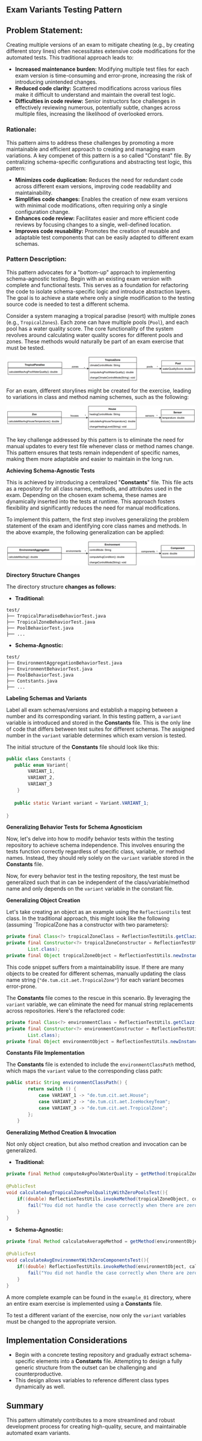 ## Exam Variants Testing Pattern

## Problem Statement:

Creating multiple versions of an exam to mitigate cheating (e.g., by creating different story lines) often necessitates extensive code modifications for the automated tests. This traditional approach leads to:

* **Increased maintenance burden:** Modifying multiple test files for each exam version is time-consuming and error-prone, increasing the risk of introducing unintended changes.
* **Reduced code clarity:** Scattered modifications across various files make it difficult to understand and maintain the overall test logic.
* **Difficulties in code review:** Senior instructors face challenges in effectively reviewing numerous, potentially subtle, changes across multiple files, increasing the likelihood of overlooked errors.

### Rationale:

This pattern aims to address these challenges by promoting a more maintainable and efficient approach to creating and managing exam variations. A key compenet of this pattern is a so called "Constant" file. By centralizing schema-specific configurations and abstracting test logic, this pattern:

* **Minimizes code duplication:** Reduces the need for redundant code across different exam versions, improving code readability and maintainability.
* **Simplifies code changes:** Enables the creation of new exam versions with minimal code modifications, often requiring only a single configuration change.
* **Enhances code review:** Facilitates easier and more efficient code reviews by focusing changes to a single, well-defined location.
* **Improves code reusability:** Promotes the creation of reusable and adaptable test components that can be easily adapted to different exam schemas.

### Pattern Description:

This pattern advocates for a "bottom-up" approach to implementing schema-agnostic testing. Begin with an existing exam version with complete and functional tests. This serves as a foundation for refactoring the code to isolate schema-specific logic and introduce abstraction layers. The goal is to achieve a state where only a single modification to the testing source code is needed to test a different schema.

Consider a system managing a tropical paradise (resort) with multiple zones (e.g., `TropicalZones`). Each zone can have multiple pools (`Pool`), and each pool has a water quality score. The core functionality of the system revolves around calculating water quality scores for different pools and zones. These methods would naturally be part of an exam exercise that must be tested.

![img_7.png](img/Pool_UML.png)

For an exam, different storylines might be created for the exercise, leading to variations in class and method naming schemes, such as the following:

![img_8.png](img/House_UML.png)

The key challenge addressed by this pattern is to eliminate the need for manual updates to every test file whenever class or method names change. This pattern ensures that tests remain independent of specific names, making them more adaptable and easier to maintain in the long run.

**Achieving Schema-Agnostic Tests**

This is achieved by introducing a centralized "**Constants**" file. This file acts as a repository for all class names, methods, and attributes used in the exam. Depending on the chosen exam schema, these names are dynamically inserted into the tests at runtime. This approach fosters flexibility and significantly reduces the need for manual modifications.

To implement this pattern, the first step involves generalizing the problem statement of the exam and identifying core class names and methods. In the above example, the following generalization can be applied:

![img_9.png](img/Generalized_UML.png)

**Directory Structure Changes**

The directory structure **changes as follows:**

* **Traditional:**

```
test/
├── TropicalParadiseBehaviorTest.java
├── TropicalZoneBehaviorTest.java
├── PoolBehaviorTest.java
├── ...
```
* **Schema-Agnostic:**

```
test/
├── EnvironmentAggregationBehaviorTest.java
├── EnvironmentBehaviorTest.java
├── PoolBehaviorTest.java
├── Contstants.java
├── ...
```

**Labeling Schemas and Variants**

Label all exam schemas/versions and establish a mapping between a number and its corresponding variant. In this testing pattern, a `variant` variable is introduced and stored in the **Constants** file. This is the only line of code that differs between test suites for different schemas. The assigned number in the `variant` variable determines which exam version is tested.

The initial structure of the **Constants** file should look like this:

``` java
public class Constants {
   public enum Variant{
        VARIANT_1,
        VARIANT_2,
        VARIANT_3
    }
    
   public static Variant variant = Variant.VARIANT_1;

}
```

**Generalizing Behavior Tests for Schema Agnosticism**

Now, let's delve into how to modify behavior tests within the testing repository to achieve schema independence. This involves ensuring the tests function correctly regardless of specific class, variable, or method names. Instead, they should rely solely on the `variant` variable stored in the **Constants** file.

Now, for every behavior test in the testing repository, the test must be generalized such that in can be independent of the class/variable/method name and 
only depends on the `variant` variable in the constant file. 

**Generalizing Object Creation**

Let's take creating an object as an example using the `ReflectionUtils` test class. In the traditional approach, this might look like the following (assuming `TropicalZone has a constructor with two parameters):

```java
private final Class<?> tropicalZoneClass = ReflectionTestUtils.getClazz("de.tum.cit.aet.TropicalZone");
private final Constructor<?> tropicalZoneConstructor = ReflectionTestUtils.getConstructor(tropicalZoneClass, String.class,
        List.class);
private final Object tropicalZoneObject = ReflectionTestUtils.newInstance(tropicalZoneConstructor, INITIAL_LEVEL, new ArrayList<>());
```

This code snippet suffers from a maintainability issue. If there are many objects to be created for different schemas, manually updating the class name string (`"de.tum.cit.aet.TropicalZone"`) for each variant becomes error-prone.

The **Constants** file comes to the rescue in this scenario. By leveraging the `variant` variable, we can eliminate the need for manual string replacements across repositories. Here's the refactored code:

```java
private final Class<?> environmentClass = ReflectionTestUtils.getClazz(Constants.environmentClassPath());
private final Constructor<?> environmentConstructor = ReflectionTestUtils.getConstructor(environmentClass, String.class,
        List.class);
private final Object environmentObject = ReflectionTestUtils.newInstance(environmentConstructor, INITIAL_LEVEL, new ArrayList<>());
```

**Constants File Implementation**

The **Constants** file is extended to include the `environmentClassPath` method, which maps the `variant` value to the corresponding class path:

```java
public static String environmentClassPath() {
        return switch () {
            case VARIANT_1 -> "de.tum.cit.aet.House";
            case VARIANT_2 -> "de.tum.cit.aet.IceHockeyTeam";
            case VARIANT_3 -> "de.tum.cit.aet.TropicalZone";
        };
    }
```

**Generalizing Method Creation & Invocation**

Not only object creation, but also method creation and invocation can be generalized.

* **Traditional:**
```java
private final Method computeAvgPoolWaterQuality = getMethod(tropicalZoneObject, "computeAvgPoolWaterQuality");

@PublicTest
void calculateAvgTropicalZonePoolQualityWithZeroPoolsTest(){
    if((double) ReflectionTestUtils.invokeMethod(tropicalZoneObject, computeAvgPoolWaterQuality) != 0.0){
        fail("You did not handle the case correctly when there are zero of pools.");
    }
}
```

* **Schema-Agnostic:** 

```java
private final Method calculateAverageMethod = getMethod(environmentObject, Constants.environmentClassAverageMethod());

@PublicTest
void calculateAvgEnvironmentWithZeroComponentsTest(){
    if((double) ReflectionTestUtils.invokeMethod(environmentObject, calculateAverageMethod) != 0.0){
        fail("You did not handle the case correctly when there are zero of " + Constants.componentObject()+ ".");
    }
}
```

A more complete example can be found in the `example_01` directory, where an entire exam exercise is implemented using a **Constants** file.

To test a different variant of the exercise, now only the `variant` variables must be changed to the appropriate version.

## Implementation Considerations
* Begin with a concrete testing repository and gradually extract schema-specific elements into a **Constants** file. Attempting to design a fully generic structure from the outset can be challenging and counterproductive.
* This design allows variables to reference different class types dynamically as well.

## Summary

This pattern ultimately contributes to a more streamlined and robust development process for creating high-quality, secure, and maintainable automated exam variants.